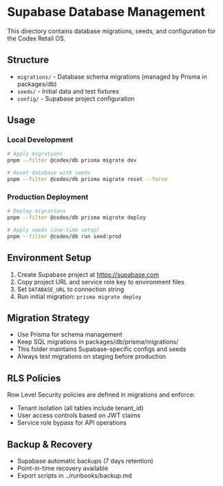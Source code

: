 # Supabase Database Management

This directory contains database migrations, seeds, and configuration for the Codex Retail OS.

## Structure

- `migrations/` - Database schema migrations (managed by Prisma in packages/db)
- `seeds/` - Initial data and test fixtures
- `config/` - Supabase project configuration

## Usage

### Local Development
```bash
# Apply migrations
pnpm --filter @codex/db prisma migrate dev

# Reset database with seeds
pnpm --filter @codex/db prisma migrate reset --force
```

### Production Deployment
```bash
# Deploy migrations
pnpm --filter @codex/db prisma migrate deploy

# Apply seeds (one-time setup)
pnpm --filter @codex/db run seed:prod
```

## Environment Setup

1. Create Supabase project at https://supabase.com
2. Copy project URL and service role key to environment files
3. Set `DATABASE_URL` to connection string
4. Run initial migration: `prisma migrate deploy`

## Migration Strategy

- Use Prisma for schema management
- Keep SQL migrations in packages/db/prisma/migrations/
- This folder maintains Supabase-specific configs and seeds
- Always test migrations on staging before production

## RLS Policies

Row Level Security policies are defined in migrations and enforce:
- Tenant isolation (all tables include tenant_id)
- User access controls based on JWT claims
- Service role bypass for API operations

## Backup & Recovery

- Supabase automatic backups (7 days retention)
- Point-in-time recovery available
- Export scripts in ../runbooks/backup.md